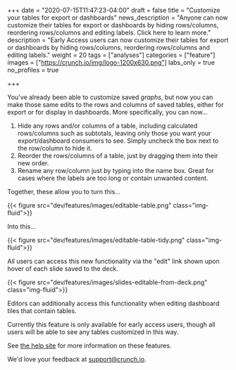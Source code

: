 +++
date = "2020-07-15T11:47:23-04:00"
draft = false
title = "Customize your tables for export or dashboards"
news_description = "Anyone can now customize their tables for export or dashboards by hiding rows/columns, reordering rows/columns and editing labels. Click here to learn more."
description = "Early Access users can now customize their tables for export or dashboards by hiding rows/columns, reordering rows/columns and editing labels."
weight = 20
tags = ["analyses"]
categories = ["feature"]
images = ["https://crunch.io/img/logo-1200x630.png"]
labs_only = true
no_profiles = true

+++

You've already been able to customize saved *graphs*, but now you can make those same edits to the rows and columns of saved tables, either for export or for display in dashboards. More specifically, you can now...

1. Hide any rows and/or columns of a table, including calculated rows/columns such as subtotals, leaving only those you want your export/dashboard consumers to see. Simply uncheck the box next to the row/column to hide it.
2. Reorder the rows/columns of a table, just by dragging them into their new order.
3. Rename any row/column just by typing into the name box. Great for cases where the labels are too long or contain unwanted content.

Together, these allow you to turn this...

{{< figure src="dev/features/images/editable-table.png" class="img-fluid">}}


Into this...

{{< figure src="dev/features/images/editable-table-tidy.png" class="img-fluid">}}

All users can access this new functionality via the "edit" link shown upon hover of each slide saved to the deck.

{{< figure src="dev/features/images/slides-editable-from-deck.png" class="img-fluid">}}

Editors can additionally access this functionality when editing dashboard tiles that contain tables.

Currently this feature is only available for early access users, though all users will be able to see any tables customized in this way.

See [the help site](https://help.crunch.io/hc/en-us/articles/360041481052-Customizing-your-tables-for-export-or-dashboards) for more information on these features.

We'd love your feedback at [support@crunch.io](mailto:support@crunch.io).
